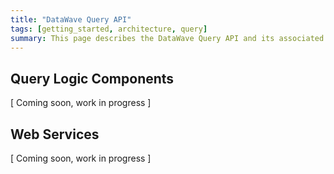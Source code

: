 ```yaml
---
title: "DataWave Query API"
tags: [getting_started, architecture, query]
summary: This page describes the DataWave Query API and its associated web services
---
```


## Query Logic Components

[ Coming soon, work in progress ]

## Web Services

[ Coming soon, work in progress ]
